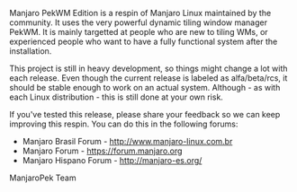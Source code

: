 Manjaro PekWM Edition is a respin of Manjaro Linux maintained by the community. It uses the very powerful dynamic tiling window manager PekWM. It is mainly targetted at people who are new to tiling WMs, or experienced people who want to have a fully functional system after the installation.

This project is still in heavy development, so things might change a lot with each release. Even though the current release is labeled as alfa/beta/rcs, it should be stable enough to work on an actual system. Although - as with each Linux distribution - this is still done at your own risk.

If you've tested this release, please share your feedback so we can keep improving this respin. You can do this in the following forums:

- Manjaro Brasil Forum - http://www.manjaro-linux.com.br
- Manjaro Forum - https://forum.manjaro.org
- Manjaro Hispano Forum - http://manjaro-es.org/

ManjaroPek Team